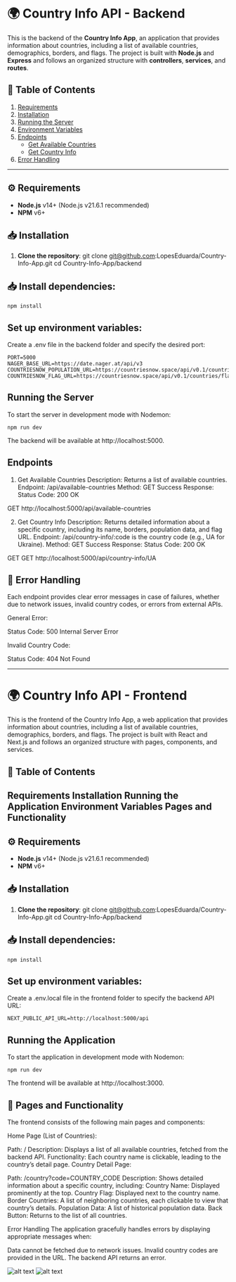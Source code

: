# 🌍 Country Info API - Backend

This is the backend of the **Country Info App**, an application that provides information about countries, including a list of available countries, demographics, borders, and flags. The project is built with **Node.js** and **Express** and follows an organized structure with **controllers**, **services**, and **routes**.

## 📑 Table of Contents

1. [Requirements](#requirements)
2. [Installation](#installation)
3. [Running the Server](#running-the-server)
4. [Environment Variables](#environment-variables)
5. [Endpoints](#endpoints)
    - [Get Available Countries](#1-get-available-countries)
    - [Get Country Info](#2-get-country-info)
6. [Error Handling](#error-handling)

---

## ⚙️ Requirements

- **Node.js** v14+ (Node.js v21.6.1 recommended)
- **NPM** v6+

## 📥 Installation

1. **Clone the repository**:
   git clone git@github.com:LopesEduarda/Country-Info-App.git
   cd Country-Info-App/backend



## 📥 Install dependencies:

    npm install


## Set up environment variables:
Create a .env file in the backend folder and specify the desired port:

    PORT=5000
    NAGER_BASE_URL=https://date.nager.at/api/v3
    COUNTRIESNOW_POPULATION_URL=https://countriesnow.space/api/v0.1/countries/population
    COUNTRIESNOW_FLAG_URL=https://countriesnow.space/api/v0.1/countries/flag/images


##  Running the Server
To start the server in development mode with Nodemon:

    npm run dev

The backend will be available at http://localhost:5000.





## Endpoints

1. Get Available Countries
Description: Returns a list of available countries.
Endpoint: /api/available-countries
Method: GET
Success Response:
Status Code: 200 OK

GET http://localhost:5000/api/available-countries


2. Get Country Info
Description: Returns detailed information about a specific country, including its name, borders, population data, and flag URL.
Endpoint: /api/country-info/:code
is the country code (e.g., UA for Ukraine).
Method: GET
Success Response:
Status Code: 200 OK

GET GET http://localhost:5000/api/country-info/UA



## 🚨 Error Handling
Each endpoint provides clear error messages in case of failures, whether due to network issues, invalid country codes, or errors from external APIs.

General Error:

Status Code: 500 Internal Server Error


Invalid Country Code:

Status Code: 404 Not Found






-----







# 🌍 Country Info API - Frontend

This is the frontend of the Country Info App, a web application that provides information about countries, including a list of available countries, demographics, borders, and flags. The project is built with React and Next.js and follows an organized structure with pages, components, and services.

## 📑 Table of Contents
Requirements
Installation
Running the Application
Environment Variables
Pages and Functionality
---

## ⚙️ Requirements

- **Node.js** v14+ (Node.js v21.6.1 recommended)
- **NPM** v6+

## 📥 Installation

1. **Clone the repository**:
   git clone git@github.com:LopesEduarda/Country-Info-App.git
   cd Country-Info-App/backend



## 📥 Install dependencies:

    npm install


## Set up environment variables:
Create a .env.local file in the frontend folder to specify the backend API URL:

    NEXT_PUBLIC_API_URL=http://localhost:5000/api



##   Running the Application
To start the application in development mode with Nodemon:

    npm run dev

The frontend will be available at http://localhost:3000.





## 📄 Pages and Functionality
The frontend consists of the following main pages and components:

Home Page (List of Countries):

Path: /
Description: Displays a list of all available countries, fetched from the backend API.
Functionality: Each country name is clickable, leading to the country’s detail page.
Country Detail Page:

Path: /country?code=COUNTRY_CODE
Description: Shows detailed information about a specific country, including:
Country Name: Displayed prominently at the top.
Country Flag: Displayed next to the country name.
Border Countries: A list of neighboring countries, each clickable to view that country’s details.
Population Data: A list of historical population data.
Back Button: Returns to the list of all countries.


Error Handling
The application gracefully handles errors by displaying appropriate messages when:

Data cannot be fetched due to network issues.
Invalid country codes are provided in the URL.
The backend API returns an error.


![alt text](image.png)
![alt text](image-1.png)
